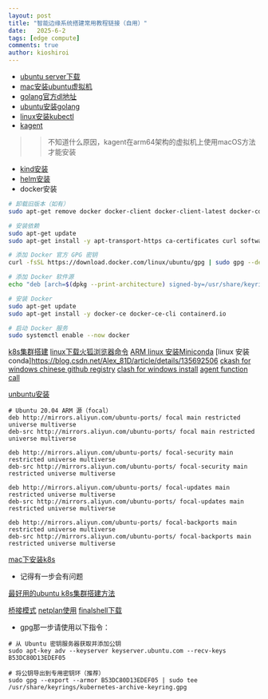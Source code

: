 ```yaml
---
layout: post
title: "智能边缘系统搭建常用教程链接（自用）"
date:   2025-6-2
tags: [edge compute]
comments: true
author: kioshiroi
---
```

- [ubuntu server下载](https://ubuntu.com/download/server)
- [mac安装ubuntu虚拟机](https://blog.csdn.net/qq_24950043/article/details/123764210)
- [golang官方dl地址](https://go.dev/dl/)
- [ubuntu安装golang](https://cn.linux-console.net/?p=22002)
- [linux安装kubectl](https://kubernetes.io/docs/reference/kubectl/)
- [kagent](https://kagent.dev/docs/getting-started/quickstart)
>> 不知道什么原因，kagent在arm64架构的虚拟机上使用macOS方法才能安装
- [kind安装](https://kind.sigs.k8s.io/docs/user/quick-start/#installation)
- [helm安装](https://helm.sh/docs/intro/install/)
- docker安装
```bash
# 卸载旧版本（如有）  
sudo apt-get remove docker docker-client docker-client-latest docker-common docker-latest docker-latest-logrotate docker-logrotate docker-selinux docker-engine-selinux docker-engine  

# 安装依赖  
sudo apt-get update  
sudo apt-get install -y apt-transport-https ca-certificates curl software-properties-common  

# 添加 Docker 官方 GPG 密钥  
curl -fsSL https://download.docker.com/linux/ubuntu/gpg | sudo gpg --dearmor -o /usr/share/keyrings/docker-archive-keyring.gpg  

# 添加 Docker 软件源  
echo "deb [arch=$(dpkg --print-architecture) signed-by=/usr/share/keyrings/docker-archive-keyring.gpg] https://download.docker.com/linux/ubuntu $(lsb_release -cs) stable" | sudo tee /etc/apt/sources.list.d/docker.list > /dev/null  

# 安装 Docker  
sudo apt-get update  
sudo apt-get install -y docker-ce docker-ce-cli containerd.io  

# 启动 Docker 服务  
sudo systemctl enable --now docker  
```
[k8s集群搭建](https://blog.csdn.net/m0_53928179/article/details/139068769)
[linux下载火狐浏览器命令](https://worktile.com/kb/ask/460177.html)
[ARM linux 安装Miniconda](https://blog.csdn.net/mhl1107/article/details/143360608)
[linux 安装 conda]https://blog.csdn.net/Alex_81D/article/details/135692506
[ckash for windows chinese github registry](https://github.com/Z-Siqi/Clash-for-Windows_Chinese/releases)
[clash for windows install](https://help.lefly.cloud/contents/linux/cfw.html#%E4%B8%8B%E8%BD%BD%E5%B9%B6%E5%AE%89%E8%A3%85cfw)
[agent function call](https://www.bilibili.com/video/BV1cqdPY8EzT)

[unbuntu安装](https://blog.csdn.net/qq_31649693/article/details/137338828)  
``` 
# Ubuntu 20.04 ARM 源（focal）
deb http://mirrors.aliyun.com/ubuntu-ports/ focal main restricted universe multiverse
deb-src http://mirrors.aliyun.com/ubuntu-ports/ focal main restricted universe multiverse

deb http://mirrors.aliyun.com/ubuntu-ports/ focal-security main restricted universe multiverse
deb-src http://mirrors.aliyun.com/ubuntu-ports/ focal-security main restricted universe multiverse

deb http://mirrors.aliyun.com/ubuntu-ports/ focal-updates main restricted universe multiverse
deb-src http://mirrors.aliyun.com/ubuntu-ports/ focal-updates main restricted universe multiverse

deb http://mirrors.aliyun.com/ubuntu-ports/ focal-backports main restricted universe multiverse
deb-src http://mirrors.aliyun.com/ubuntu-ports/ focal-backports main restricted universe multiverse
```
[mac下安装k8s](https://blog.csdn.net/qq_20042935/article/details/124472626)
- 记得有一步会有问题

[最好用的ubuntu k8s集群搭建方法](https://blog.csdn.net/qq_31649693/article/details/137338828)

[桥接模式](https://blog.csdn.net/weixin_39296283/article/details/104953668)
[netplan使用](https://blog.csdn.net/bigbaojian/article/details/125396045)
[finalshell下载](https://blog.csdn.net/muriyue6/article/details/117520456)
- gpg那一步请使用以下指令：
```
# 从 Ubuntu 密钥服务器获取并添加公钥
sudo apt-key adv --keyserver keyserver.ubuntu.com --recv-keys B53DC80D13EDEF05

# 将公钥导出到专用密钥环（推荐）
sudo gpg --export --armor B53DC80D13EDEF05 | sudo tee /usr/share/keyrings/kubernetes-archive-keyring.gpg
```
